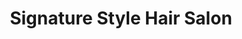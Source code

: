 ---
title: "Signature Style Hair Salon"
url: /downingtown/signature-style-hair-salon/
shop: hairdresser
---